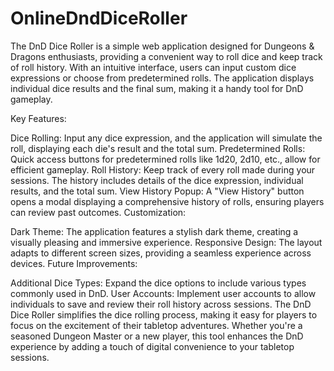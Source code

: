# OnlineDndDiceRoller
The DnD Dice Roller is a simple web application designed for Dungeons &amp; Dragons enthusiasts, providing a convenient way to roll dice and keep track of roll history.
With an intuitive interface, users can input custom dice expressions or choose from predetermined rolls. The application displays individual dice results and the final sum, making it a handy tool for DnD gameplay.

Key Features:

Dice Rolling: Input any dice expression, and the application will simulate the roll, displaying each die's result and the total sum.
Predetermined Rolls: Quick access buttons for predetermined rolls like 1d20, 2d10, etc., allow for efficient gameplay.
Roll History: Keep track of every roll made during your sessions. The history includes details of the dice expression, individual results, and the total sum.
View History Popup: A "View History" button opens a modal displaying a comprehensive history of rolls, ensuring players can review past outcomes.
Customization:

Dark Theme: The application features a stylish dark theme, creating a visually pleasing and immersive experience.
Responsive Design: The layout adapts to different screen sizes, providing a seamless experience across devices.
Future Improvements:

Additional Dice Types: Expand the dice options to include various types commonly used in DnD.
User Accounts: Implement user accounts to allow individuals to save and review their roll history across sessions.
The DnD Dice Roller simplifies the dice rolling process, making it easy for players to focus on the excitement of their tabletop adventures. Whether you're a seasoned Dungeon Master or a new player, this tool enhances the DnD experience by adding a touch of digital convenience to your tabletop sessions.
